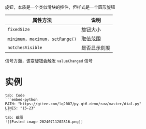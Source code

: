 旋钮，本质是一个类似滑块的控件，但样式是一个圆形旋钮

|属性方法|说明|
| --------------| --------------|
|`fixedSize`|旋钮大小|
|`minimum`，`maximum`，`setRange()`|取值范围|
|`notchesVisible`|是否显示刻度|

信号方面，该变旋钮会触发 `valueChanged` 信号
# 实例

````tabs
tab: Code
```embed-python
PATH: "https://gitee.com/lq2007/py-qt6-demo/raw/master/dial.py"
LINES: "15-23"
```
tab: 截图
![[Pasted image 20240711202816.png]]
````

